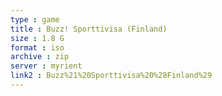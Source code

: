 ```yaml
---
type : game
title : Buzz! Sporttivisa (Finland)
size : 1.8 G
format : iso
archive : zip
server : myrient
link2 : Buzz%21%20Sporttivisa%20%28Finland%29
---
```

